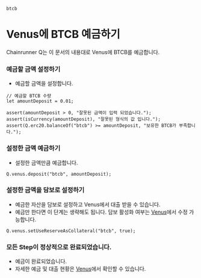 ```meta-Currency
btcb
```

# Venus에 BTCB 예금하기

Chainrunner Q는 이 문서의 내용대로 Venus에 BTCB를 예금합니다.

### 예금할 금액 설정하기

- 예금할 금액을 설정합니다.

```input BTCB
// 예금할 BTCB 수량
let amountDeposit = 0.01;
```

```input-Verify
assert(amountDeposit > 0, "잘못된 금액이 입력 되었습니다.");
assert(isCurrency(amountDeposit), "잘못된 형식의 값 입니다.");
assert(Q.erc20.balanceOf("btcb") >= amountDeposit, "보유한 BTCB가 부족합니다.");
```

### 설정한 금액 예금하기

- 설정한 금액만큼 예금합니다.

```taster
Q.venus.deposit("btcb", amountDeposit);
```

### 설정한 금액을 담보로 설정하기

- 예금한 자산을 담보로 설정하고 Venus에서 대출 받을 수 있습니다.
- 예금만 한다면 이 단계는 생략해도 됩니다. 담보 활성화 여부는 [Venus](https://app.venus.io/dashboard)에서 수정 가능합니다.

```taster
Q.venus.setUseReserveAsCollateral("btcb", true);
```

### 모든 Step이 정상적으로 완료되었습니다.

- 예금이 완료되었습니다.
- 자세한 예금 및 대출 현황은 [Venus](https://app.venus.io/dashboard)에서 확인할 수 있습니다.
